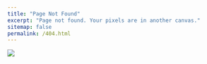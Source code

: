 ```yaml
---
title: "Page Not Found"
excerpt: "Page not found. Your pixels are in another canvas."
sitemap: false
permalink: /404.html
---
```


![](https://img.freepik.com/premium-vector/glitch-error-404-page-background_23-2148086227.jpg?w=2000)
